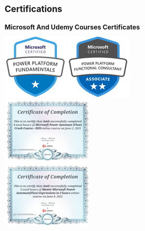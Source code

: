 # Certifications
## Microsoft And Udemy Courses Certificates

<p float="left">
  <img src="/CERT-Fundamentals-Power-Platform.png" width="200" />
  <img src="/power-platform-functional-consultant-600x600__1_.png" width="200" /> 
  <img src="/Power%20Automate%20Course.jpg" width="280" />
  <img src="/Power%20Automate%20Expressions.jpg" width="280" />
</p>
